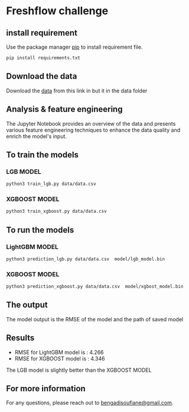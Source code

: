 # Freshflow challenge


## install requirement

Use the package manager [pip](https://pip.pypa.io/en/stable/) to install requirement file.

```bash
pip install requirements.txt
```
## Download the data

Download the [data](https://hackmd.io/@freshflow/B16yJrWg9#Input) from this link  in but it in the data folder

## Analysis & feature engineering

The Jupyter Notebook provides an overview of the data and presents various feature engineering techniques to enhance the data quality and enrich the model's input.

## To train the models
### LGB MODEL

```bash
python3 train_lgb.py data/data.csv 
```

### XGBOOST MODEL

```bash
python3 train_xgboost.py data/data.csv 
```

## To run  the models
### LightGBM MODEL

```bash
python3 prediction_lgb.py data/data.csv  model/lgb_model.bin
```

### XGBOOST MODEL

```bash
python3 prediction_xgboost.py data/data.csv  model/xgbost_model.bin
```


## The output

The model output is the RMSE of the model and the path of saved model


## Results

* RMSE for LightGBM model is : 4.266
* RMSE for XGBOOST model is  : 4.346

The LGB model is slightly better than the XGBOOST MODEL
##  For more information
 For any questions, please reach out to bengadisoufiane@gmail.com.
